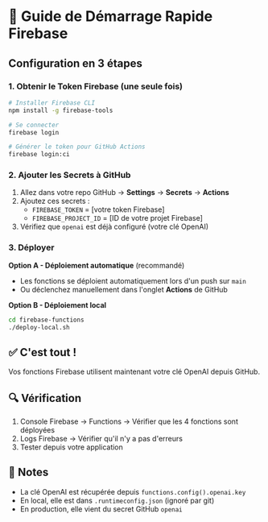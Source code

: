 # 🚀 Guide de Démarrage Rapide Firebase

## Configuration en 3 étapes

### 1. Obtenir le Token Firebase (une seule fois)

```bash
# Installer Firebase CLI
npm install -g firebase-tools

# Se connecter
firebase login

# Générer le token pour GitHub Actions
firebase login:ci
```

### 2. Ajouter les Secrets à GitHub

1. Allez dans votre repo GitHub → **Settings** → **Secrets** → **Actions**
2. Ajoutez ces secrets :
   - `FIREBASE_TOKEN` = [votre token Firebase]
   - `FIREBASE_PROJECT_ID` = [ID de votre projet Firebase]
3. Vérifiez que `openai` est déjà configuré (votre clé OpenAI)

### 3. Déployer

**Option A - Déploiement automatique** (recommandé)
- Les fonctions se déploient automatiquement lors d'un push sur `main`
- Ou déclenchez manuellement dans l'onglet **Actions** de GitHub

**Option B - Déploiement local**
```bash
cd firebase-functions
./deploy-local.sh
```

## ✅ C'est tout !

Vos fonctions Firebase utilisent maintenant votre clé OpenAI depuis GitHub.

## 🔍 Vérification

1. Console Firebase → Functions → Vérifier que les 4 fonctions sont déployées
2. Logs Firebase → Vérifier qu'il n'y a pas d'erreurs
3. Tester depuis votre application

## 📝 Notes

- La clé OpenAI est récupérée depuis `functions.config().openai.key`
- En local, elle est dans `.runtimeconfig.json` (ignoré par git)
- En production, elle vient du secret GitHub `openai` 